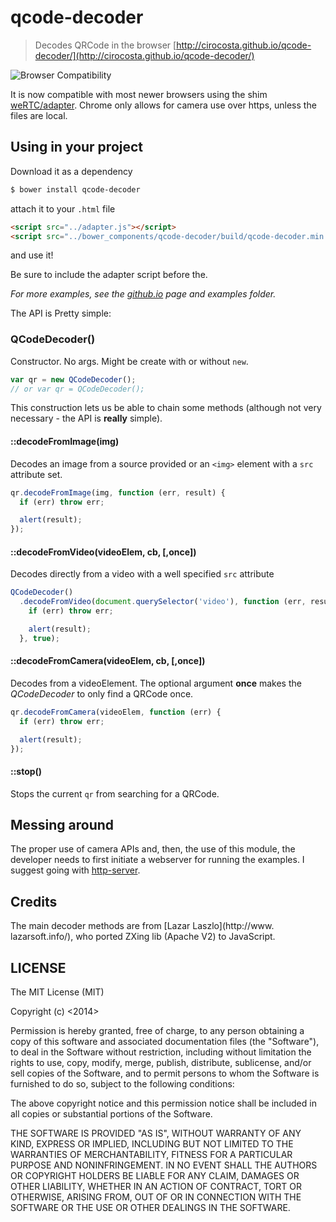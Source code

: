 # qcode-decoder

> Decodes QRCode in the browser [http://cirocosta.github.io/qcode-decoder/](http://cirocosta.github.io/qcode-decoder/)

![Browser Compatibility](https://saucelabs.com/browser-matrix/cirocosta_github.svg?auth=a5761b97365c7191c7d725825877157f)

It is now compatible with most newer browsers using the shim [weRTC/adapter](https://github.com/webrtc/adapter). Chrome only allows for camera use over https, unless the files are local.

## Using in your project

Download it as a dependency

```sh
$ bower install qcode-decoder
```

attach it to your `.html` file

```html
<script src="../adapter.js"></script>
<script src="../bower_components/qcode-decoder/build/qcode-decoder.min.js"></script>
```

and use it!

Be sure to include the adapter script before the.

*For more examples, see the [github.io](http://cirocosta.github.io/qcode-decoder/) page and examples folder.*

The API is Pretty simple:

### QCodeDecoder()
Constructor. No args. Might be create with or without `new`.

```javascript
var qr = new QCodeDecoder();
// or var qr = QCodeDecoder();
```

This construction lets us be able to chain some methods (although not very necessary - the API is **really** simple).

#### ::decodeFromImage(img)

Decodes an image from a source provided or an `<img>` element with a `src` attribute set.

```javascript
qr.decodeFromImage(img, function (err, result) {
  if (err) throw err;

  alert(result);
});
```

#### ::decodeFromVideo(videoElem, cb, [,once])
Decodes directly from a video with a well specified `src` attribute

```javascript
QCodeDecoder()
  .decodeFromVideo(document.querySelector('video'), function (err, result) {
    if (err) throw err;

    alert(result);
  }, true);
```


#### ::decodeFromCamera(videoElem, cb, [,once])
Decodes from a videoElement. The optional argument **once** makes the *QCodeDecoder* to only find a QRCode once.

```javascript
qr.decodeFromCamera(videoElem, function (err) {
  if (err) throw err;

  alert(result);
});
```

#### ::stop()

Stops the current `qr` from searching for a QRCode.


## Messing around

The proper use of camera APIs and, then, the use of this module, the developer needs to first initiate a webserver for running the examples. I suggest going with [http-server](https://github.com/nodeapps/http-server).

## Credits

The main decoder methods are from [Lazar Laszlo](http://www.
lazarsoft.info/), who ported ZXing lib (Apache V2) to JavaScript.

## LICENSE

The MIT License (MIT)

Copyright (c) <2014> <Ciro S. Costa>

Permission is hereby granted, free of charge, to any person obtaining a copy
of this software and associated documentation files (the "Software"), to deal
in the Software without restriction, including without limitation the rights
to use, copy, modify, merge, publish, distribute, sublicense, and/or sell
copies of the Software, and to permit persons to whom the Software is
furnished to do so, subject to the following conditions:

The above copyright notice and this permission notice shall be included in
all copies or substantial portions of the Software.

THE SOFTWARE IS PROVIDED "AS IS", WITHOUT WARRANTY OF ANY KIND, EXPRESS OR
IMPLIED, INCLUDING BUT NOT LIMITED TO THE WARRANTIES OF MERCHANTABILITY,
FITNESS FOR A PARTICULAR PURPOSE AND NONINFRINGEMENT. IN NO EVENT SHALL THE
AUTHORS OR COPYRIGHT HOLDERS BE LIABLE FOR ANY CLAIM, DAMAGES OR OTHER
LIABILITY, WHETHER IN AN ACTION OF CONTRACT, TORT OR OTHERWISE, ARISING FROM,
OUT OF OR IN CONNECTION WITH THE SOFTWARE OR THE USE OR OTHER DEALINGS IN
THE SOFTWARE.
